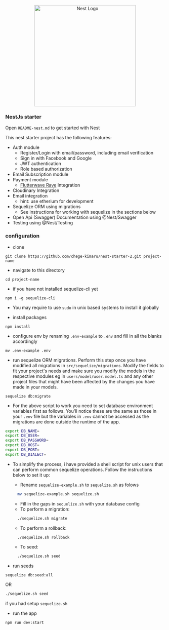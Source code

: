 <p align="center">
  <a href="http://nestjs.com/" target="blank"><img src="https://nestjs.com/img/logo_text.svg" width="320" alt="Nest Logo" /></a>
</p>

### NestJs starter

Open `README-nest.md` to get started with Nest

This nest starter project has the following features:

- Auth module
  - Register/Login with email/password, including email verification
  - Sign in with Facebook and Google
  - JWT authentication
  - Role based authorization
- Email Subscription module
- Payment module
  - [Flutterwave Rave](https://ravepay.co/) Integration
- Cloudinary Integration
- Email integration
  - hint: use etherium for development
- Sequelize ORM using migrations
  - See instructions for working with sequelize in the sections below
- Open Api (Swagger) Documentation using @Nest/Swagger
- Testing using @Nest/Testing

### configuration

- clone

```
git clone https://github.com/chege-kimaru/nest-starter-2.git project-name
```

- navigate to this directory

```shell script
cd project-name
```

- if you have not installed sequelize-cli yet

```shell script
npm i -g sequelize-cli
```

- You may require to use `sudo` in unix based systems to install it globally

- install packages

```shell script
npm install
```

- configure env by renaming `.env-example` to `.env` and fill in all the blanks accordingly

```shell script
mv .env-example .env
```

- run sequelize ORM migrations. Perform this step once you have modified all migrations in
  `src/sequelize/migrations`. Modify the fields to fit your project's needs and make sure you modify the models in the respective modules eg in `users/model/user.model.ts` and any other
  project files that might have been affected by the changes you have made in your models.

```shell script
sequelize db:migrate
```

- For the above script to work you need to set database environment variables first as
  follows. You'll notice these are the same as those in your `.env` file but the variables in
  `.env` cannot be accessed as the migrations are done outside the runtime of the app.

```sh
export DB_NAME=
export DB_USER=
export DB_PASSWORD=
export DB_HOST=
export DB_PORT=
export DB_DIALECT=
```

- To simplify the process, i have provided a shell script for unix users that can perform common sequelize operations. Follow the instructions below to set it up:

  - Rename `sequelize-example.sh` to `sequelize.sh` as folows

  ```sh
    mv sequelize-example.sh sequelize.sh
  ```

  - Fill in the gaps in `sequelize.sh` with your database config
  - To perform a migration:

  ```sh
    ./sequelize.sh migrate
  ```

  - To perform a rollback:

  ```sh
    ./sequelize.sh rollback
  ```

  - To seed:

  ```sh
    ./sequelize.sh seed
  ```

- run seeds

```shell script
sequelize db:seed:all
```

OR

```sh
./sequelize.sh seed
```

if you had setup `sequelize.sh`

- run the app

```shell script
npm run dev:start
```
